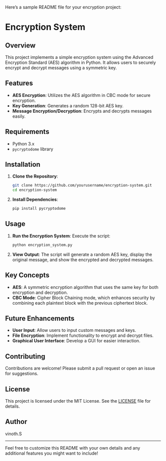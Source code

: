Here’s a sample README file for your encryption project:

# Encryption System

## Overview
This project implements a simple encryption system using the Advanced Encryption Standard (AES) algorithm in Python. It allows users to securely encrypt and decrypt messages using a symmetric key.

## Features
- **AES Encryption**: Utilizes the AES algorithm in CBC mode for secure encryption.
- **Key Generation**: Generates a random 128-bit AES key.
- **Message Encryption/Decryption**: Encrypts and decrypts messages easily.

## Requirements
- Python 3.x
- `pycryptodome` library

## Installation
1. **Clone the Repository**:
   ```bash
   git clone https://github.com/yourusername/encryption-system.git
   cd encryption-system
   ```

2. **Install Dependencies**:
   ```bash
   pip install pycryptodome
   ```

## Usage
1. **Run the Encryption System**:
   Execute the script:
   ```bash
   python encryption_system.py
   ```

2. **View Output**:
   The script will generate a random AES key, display the original message, and show the encrypted and decrypted messages.

## Key Concepts
- **AES**: A symmetric encryption algorithm that uses the same key for both encryption and decryption.
- **CBC Mode**: Cipher Block Chaining mode, which enhances security by combining each plaintext block with the previous ciphertext block.

## Future Enhancements
- **User Input**: Allow users to input custom messages and keys.
- **File Encryption**: Implement functionality to encrypt and decrypt files.
- **Graphical User Interface**: Develop a GUI for easier interaction.

## Contributing
Contributions are welcome! Please submit a pull request or open an issue for suggestions.

## License
This project is licensed under the MIT License. See the [LICENSE](LICENSE) file for details.

## Author
vinoth.S

---

Feel free to customize this README with your own details and any additional features you might want to include!

